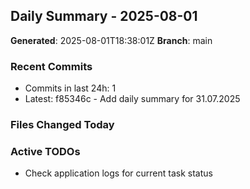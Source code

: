 ## Daily Summary - 2025-08-01

**Generated**: 2025-08-01T18:38:01Z
**Branch**: main


### Recent Commits
- Commits in last 24h: 1
- Latest: f85346c - Add daily summary for 31.07.2025

### Files Changed Today

### Active TODOs
- Check application logs for current task status

